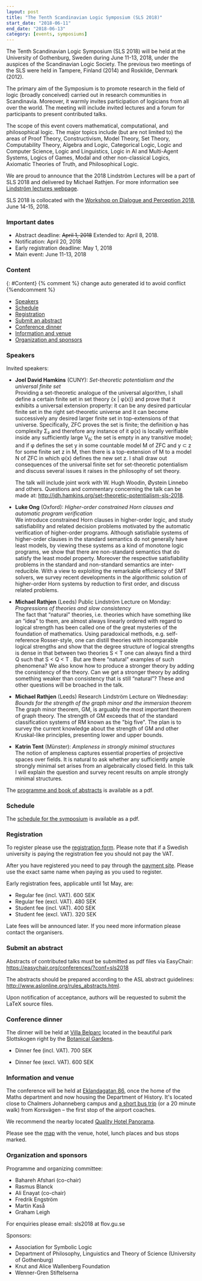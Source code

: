 ```yaml
---
layout: post
title: "The Tenth Scandinavian Logic Symposium (SLS 2018)"
start_date: "2018-06-11"
end_date: "2018-06-13"
category: [events, symposiums]
---
```


The Tenth Scandinavian Logic Symposium (SLS 2018) will be held at the University
of Gothenburg, Sweden during June 11-13, 2018, under the auspices of the
Scandinavian Logic Society. The previous two meetings of the SLS were held in
Tampere, Finland (2014) and Roskilde, Denmark (2012).


The primary aim of the Symposium is to promote research in the field of logic
(broadly conceived) carried out in research communities in Scandinavia.
Moreover, it warmly invites participation of logicians from all over the world.
The meeting will include invited lectures and a forum for participants to
present contributed talks.

The scope of this event covers mathematical, computational, and philosophical
logic. The major topics include (but are not limited to) the areas of Proof
Theory, Constructivism, Model Theory, Set Theory, Computability Theory, Algebra
and Logic, Categorical Logic, Logic and Computer Science, Logic and Linguistics,
Logic in AI and Multi-Agent Systems, Logics of Games, Modal and other
non-classical Logics, Axiomatic Theories of Truth, and Philosophical Logic.

We are proud to announce that the 2018 Lindström Lectures will be a part of
SLS 2018 and delivered by Michael Rathjen. For more information see
[Lindström lectures webpage](https://flov.gu.se/english/research/research-areas/logic/lindstrom-lectures).

SLS 2018 is collocated with the
[Workshop on Dialogue and Perception 2018](https://clasp.gu.se/news-events/workshop-on-dialogue-and-perception-2018),
June 14-15, 2018.

### Important dates

- Abstract deadline: ~~April  1, 2018~~ Extended to: April 8, 2018.
- Notification: April 20, 2018
- Early registration deadline: May 1, 2018
- Main event: June 11-13, 2018

### Content
{: #Content} {% comment %} change auto generated id to avoid conflict {%endcomment %}

- <a href="#speakers">Speakers</a>
- <a href="#schedule">Schedule</a>
- <a href="#registration">Registration</a>
- <a href="#submit-an-abstract">Submit an abstract</a>
- <a href="#conference-dinner">Conference dinner</a>
- <a href="#information-and-venue">Information and venue</a>
- <a href="#organization-and-sponsors">Organization and sponsors</a>

### Speakers

Invited speakers:

- **Joel David Hamkins** (CUNY):
  *Set-theoretic potentialism and the universal finite set*  
  Providing a set-theoretic analogue of the universal algorithm, I shall define
  a certain finite set in set theory {x | φ(x)} and prove that it exhibits a
  universal extension property: it can be any desired particular finite set in
  the right set-theoretic universe and it can become successively any desired
  larger finite set in top-extensions of that universe. Specifically, ZFC proves
  the set is finite; the definition φ has complexity Σ₂ and therefore any
  instance of it φ(x) is locally verifiable inside any sufficiently large
  V<sub>θ</sub>; the set is empty in any transitive model; and if φ defines the
  set y in some countable model M of ZFC and y ⊂ z for some finite set z in M,
  then there is a top-extension of M to a model N of ZFC in which φ(x) defines
  the new set z. I shall draw out consequences of the universal finite set for
  set-theoretic potentialism and discuss several issues it raises in the
  philosophy of set theory.

  The talk will include joint work with W. Hugh Woodin, Øystein Linnebo and
  others. Questions and commentary concerning the talk can be made at:
  <http://jdh.hamkins.org/set-theoretic-potentialism-sls-2018>.

- **Luke Ong** (Oxford):
  *Higher-order constrained Horn clauses and automatic program verification*  
  We introduce constrained Horn clauses in higher-order logic, and study
  satisfiability and related decision problems motivated by the automatic
  verification of higher-order programs. Although satisfiable systems of
  higher-order clauses in the standard semantics do not generally have least
  models, by viewing these systems as a kind of monotone logic programs, we show
  that there are non-standard semantics that do satisfy the least model
  property. Moreover the respective satisfiability problems in the standard and
  non-standard semantics are inter-reducible. With a view to exploiting the
  remarkable efficiency of SMT solvers, we survey recent developments in the
  algorithmic solution of higher-order Horn systems by reduction to first order,
  and discuss related problems.

- **Michael Rathjen** (Leeds) Public Lindström Lecture on Monday:
  *Progressions of theories and slow consistency*  
  The fact that “natural" theories, i.e. theories which have something like an
  “idea” to them, are almost always linearly ordered with regard to logical
  strength has been called one of the great mysteries of the foundation of
  mathematics. Using paradoxical methods, e.g. self-reference Rosser-style, one
  can distill theories with incomparable logical strengths and show that the
  degree structure of logical strengths is dense in that between two theories S
  < T one can always find a third Q such that S < Q < T . But are there
  "natural" examples of such phenomena? We also know how to produce a stronger
  theory by adding the consistency of the theory. Can we get a stronger theory
  by adding something weaker than consistency that is still “natural”? These and
  other questions will be broached in the talk.

- **Michael Rathjen** (Leeds) Research Lindström Lecture on Wednesday:
  *Bounds for the strength of the graph minor and the immersion theorem*  
  The graph minor theorem, GM, is arguably the most important theorem of graph
  theory. The strength of GM exceeds that of the standard classification systems
  of RM known as the "big five". The plan is to survey the current knowledge
  about the strength of GM and other Kruskal-like principles, presenting lower
  and upper bounds.

- **Katrin Tent** (Münster):
  *Ampleness in strongly minimal structures*  
  The notion of ampleness captures essential properties of projective spaces
  over fields. It is natural to ask whether any sufficiently ample strongly
  minimal set arises from an algebraically closed field. In this talk I will
  explain the question and survey recent results on ample strongly minimal
  structures.

The
[programme and book of abstracts](/assets/attachments/book_of_abstracts_sls2018.pdf)
is available as a pdf.

### Schedule

The
[schedule for the symposium](/assets/attachments/programme_sls2018.pdf)
is available as a pdf.

### Registration

To register please use the
[registration form](https://goo.gl/forms/EWuYIeJmK8cADn9v1).
Please note that if a Swedish university is paying the registration fee you
should not pay the VAT.

After you have registered you need to pay through the
[payment site](https://pengu.it.gu.se/PayEN/StoreItem/8).
Please use the exact same name when paying as you used to register.

Early registration fees, applicable until 1st May, are:
- Regular fee (incl. VAT). 600 SEK
- Regular fee (excl. VAT). 480 SEK
- Student fee (incl. VAT). 400 SEK
- Student fee (excl. VAT). 320 SEK

Late fees will be announced later. If you need more information please contact
the organisers.

### Submit an abstract

Abstracts of contributed talks must be submitted as pdf files via EasyChair:
<https://easychair.org/conferences/?conf=sls2018>

The abstracts should be prepared according to the ASL abstract guidelines:
<http://www.aslonline.org/rules_abstracts.html>.

Upon notification of acceptance, authors will be requested to submit the LaTeX
source files.

### Conference dinner

The dinner will be held at [Villa Belparc](http://www.villabelparc.se) located
in the beautiful park Slottskogen right by the
[Botanical Gardens](http://www.botaniska.se/en).

- Dinner fee (incl. VAT). 700 SEK

- Dinner fee (excl. VAT). 600 SEK

### Information and venue

The conference will be held at
[Eklandagatan 86](https://goo.gl/maps/BXCrDHBSoar),
once the home of the Maths department and now housing the Department of History.
It's located close to Chalmers Johanneberg campus and
[a short bus trip](https://goo.gl/maps/TAS8kQvWosy)
(or a 20 minute walk) from Korsvägen – the first stop of the airport coaches.

We recommend the nearby located
[Quality Hotel Panorama](https://www.nordicchoicehotels.com/hotels/sweden/gothenburg/quality-hotel-panorama).

Please see the
[map](https://drive.google.com/open?id=1VU-blhFh5ZXga4KMr-xH-ImdGyh1mSiK&amp;usp=sharing)
with the venue, hotel, lunch places and bus stops marked.

### Organization and sponsors

Programme and organizing committee:
- Bahareh Afshari (co-chair)
- Rasmus Blanck
- Ali Enayat (co-chair)
- Fredrik Engström
- Martin Kaså
- Graham Leigh

For enquiries please email: sls2018 at flov.gu.se

Sponsors:
- Association for Symbolic Logic
- Department of Philosophy, Linguistics and Theory of Science (University of
  Gothenburg)
- Knut and Alice Wallenberg Foundation
- Wenner-Gren Stiftelserna
